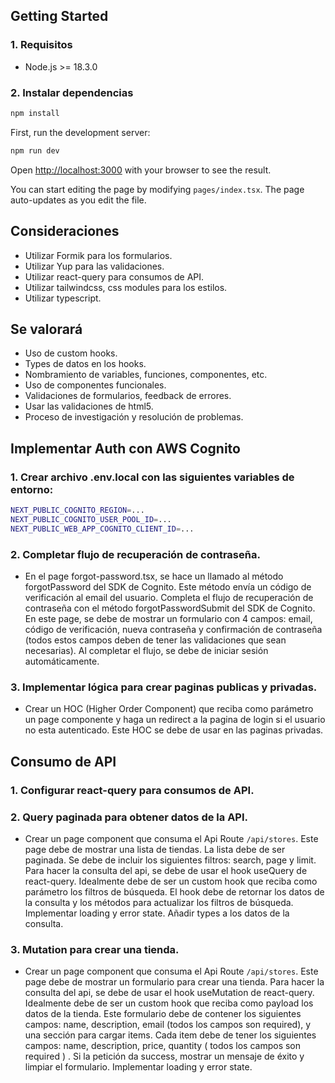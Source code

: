 ## Getting Started

### 1. Requisitos

- Node.js >= 18.3.0

### 2. Instalar dependencias

```bash
npm install
```

First, run the development server:

```bash
npm run dev
```

Open [http://localhost:3000](http://localhost:3000) with your browser to see the result.

You can start editing the page by modifying `pages/index.tsx`. The page auto-updates as you edit the file.

## Consideraciones

- Utilizar Formik para los formularios.
- Utilizar Yup para las validaciones.
- Utilizar react-query para consumos de API.
- Utilizar tailwindcss, css modules para los estilos.
- Utilizar typescript.

## Se valorará

- Uso de custom hooks.
- Types de datos en los hooks.
- Nombramiento de variables, funciones, componentes, etc.
- Uso de componentes funcionales.
- Validaciones de formularios, feedback de errores.
- Usar las validaciones de html5.
- Proceso de investigación y resolución de problemas.

## Implementar Auth con AWS Cognito

### 1. Crear archivo .env.local con las siguientes variables de entorno:

```bash
NEXT_PUBLIC_COGNITO_REGION=...
NEXT_PUBLIC_COGNITO_USER_POOL_ID=...
NEXT_PUBLIC_WEB_APP_COGNITO_CLIENT_ID=...
```

### 2. Completar flujo de recuperación de contraseña.

- En el page forgot-password.tsx, se hace un llamado al método forgotPassword del SDK de Cognito. Este método envía un código de verificación al email del usuario. Completa el flujo de recuperación de contraseña con el método forgotPasswordSubmit del SDK de Cognito. En este page, se debe de mostrar un formulario con 4 campos: email, código de verificación, nueva contraseña y confirmación de contraseña (todos estos campos deben de tener las validaciones que sean necesarias). Al completar el flujo, se debe de iniciar sesión automáticamente.

### 3. Implementar lógica para crear paginas publicas y privadas.

- Crear un HOC (Higher Order Component) que reciba como parámetro un page componente y haga un redirect a la pagina de login si el usuario no esta autenticado. Este HOC se debe de usar en las paginas privadas.

## Consumo de API

### 1. Configurar react-query para consumos de API.

### 2. Query paginada para obtener datos de la API.

- Crear un page component que consuma el Api Route `/api/stores`. Este page debe de mostrar una lista de tiendas. La lista debe de ser paginada. Se debe de incluir los siguientes filtros: search, page y limit. Para hacer la consulta del api, se debe de usar el hook useQuery de react-query. Idealmente debe de ser un custom hook que reciba como parámetro los filtros de búsqueda. El hook debe de retornar los datos de la consulta y los métodos para actualizar los filtros de búsqueda. Implementar loading y error state. Añadir types a los datos de la consulta.

### 3. Mutation para crear una tienda.

- Crear un page component que consuma el Api Route `/api/stores`. Este page debe de mostrar un formulario para crear una tienda. Para hacer la consulta del api, se debe de usar el hook useMutation de react-query. Idealmente debe de ser un custom hook que reciba como payload los datos de la tienda. Este formulario debe de contener los siguientes campos: name, description, email (todos los campos son required), y una sección para cargar items. Cada item debe de tener los siguientes campos: name, description, price, quantity ( todos los campos son required ) . Si la petición da success, mostrar un mensaje de éxito y limpiar el formulario. Implementar loading y error state.
